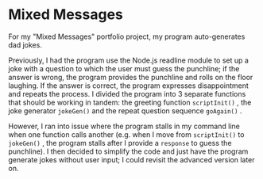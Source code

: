 # Mixed Messages

For my "Mixed Messages" portfolio project, my program auto-generates dad jokes.

Previously, I had the program use the Node.js readline module to set up a joke with a question to which the user must guess the punchline; if the answer is wrong, the program provides the punchline and rolls on the floor laughing. If the answer is correct, the program expresses disappointment and repeats the process. I divided the program into 3 separate functions that should be working in tandem: the greeting function `scriptInit()` , the joke generator `jokeGen()` and the repeat question sequence `goAgain()` .

However, I ran into issue where the program stalls in my command line when one function calls another (e.g. when I move from `scriptInit()` to `jokeGen()` , the program stalls after I provide a `response` to guess the punchline). I then decided to simplify the code and just have the program generate jokes without user input; I could revisit the advanced version later on.

